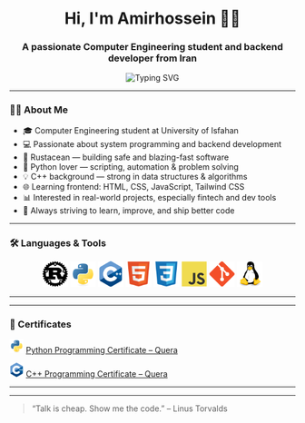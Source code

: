 <h1 align="center">Hi, I'm Amirhossein 👨‍💻</h1>
<h3 align="center">A passionate Computer Engineering student and backend developer from Iran</h3>

<p align="center">
  <img src="https://readme-typing-svg.demolab.com?font=Fira+Code&weight=500&size=24&pause=1000&color=1ABC9C&center=true&vCenter=true&width=600&lines=Rustacean+%F0%9F%A6%80+Developer;Pythonic+Problem+Solver+%F0%9F%90%8D;C%2B%2B+Lover+%E2%9D%A4%EF%B8%8F;Learning+Frontend+%F0%9F%9A%80;Building+Clean+and+Modern+Software" alt="Typing SVG" />
</p>

---

### 🧑‍💼 About Me

- 🎓 Computer Engineering student at University of Isfahan  
- 💻 Passionate about system programming and backend development  
- 🦀 Rustacean — building safe and blazing-fast software  
- 🐍 Python lover — scripting, automation & problem solving  
- 💡 C++ background — strong in data structures & algorithms  
- 🌐 Learning frontend: HTML, CSS, JavaScript, Tailwind CSS  
- 📊 Interested in real-world projects, especially fintech and dev tools  
- 🚀 Always striving to learn, improve, and ship better code

---

### 🛠️ Languages & Tools

<p align="center">
  <img src="https://raw.githubusercontent.com/devicons/devicon/master/icons/rust/rust-original.svg" width="45" alt="Rust" />
  <img src="https://raw.githubusercontent.com/devicons/devicon/master/icons/python/python-original.svg" width="45" alt="Python" />
  <img src="https://raw.githubusercontent.com/devicons/devicon/master/icons/cplusplus/cplusplus-original.svg" width="45" alt="C++" />
  <img src="https://raw.githubusercontent.com/devicons/devicon/master/icons/html5/html5-original.svg" width="45" alt="HTML" />
  <img src="https://raw.githubusercontent.com/devicons/devicon/master/icons/css3/css3-original.svg" width="45" alt="CSS" />
  <img src="https://raw.githubusercontent.com/devicons/devicon/master/icons/javascript/javascript-original.svg" width="45" alt="JavaScript" />
  <img src="https://raw.githubusercontent.com/devicons/devicon/master/icons/git/git-original.svg" width="45" alt="Git" />
  <img src="https://raw.githubusercontent.com/devicons/devicon/master/icons/linux/linux-original.svg" width="45" alt="Linux" />
</p>

---

---

### 📜 Certificates

<p>
  <img src="https://raw.githubusercontent.com/devicons/devicon/master/icons/python/python-original.svg" width="25" alt="Python" />
  <a href="https://quera.org/certificate/ngcbwm39/" target="_blank">Python Programming Certificate – Quera</a>
</p>

<p>
  <img src="https://raw.githubusercontent.com/devicons/devicon/master/icons/cplusplus/cplusplus-original.svg" width="25" alt="C++" />
  <a href="https://quera.org/certificate/UmOZf243/" target="_blank">C++ Programming Certificate – Quera</a>
</p>

---

---

> “Talk is cheap. Show me the code.” – Linus Torvalds
